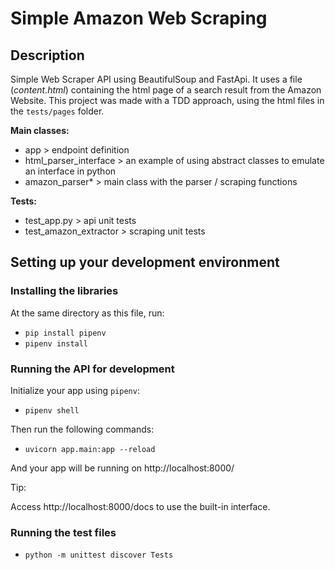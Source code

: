 # Simple Amazon Web Scraping

## Description
Simple Web Scraper API using BeautifulSoup and FastApi. It uses a file (*content.html*) containing the html page of a search result from the Amazon Website. This project was made with a TDD approach, using the html files in the `tests/pages` folder.

**Main classes:**
 - app > endpoint definition
 - html_parser_interface > an example of using abstract classes to emulate an interface in python
 - amazon_parser* > main class with the parser / scraping functions 

**Tests:**
 - test_app.py > api unit tests
 - test_amazon_extractor > scraping unit tests 

## Setting up your development environment

### Installing the libraries
At the same directory as this file, run:
  - `pip install pipenv`
  - `pipenv install`

### Running the API for development
Initialize your app using `pipenv`:

- `pipenv shell`

Then run the following commands:

- `uvicorn app.main:app --reload`

And your app will be running on http://localhost:8000/

Tip:

Access http://localhost:8000/docs to use the built-in interface.

### Running the test files
 - `python -m unittest discover Tests`
